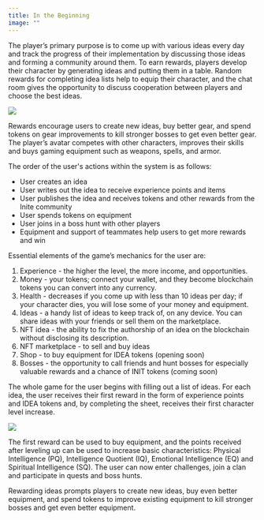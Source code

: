 ```yaml
---
title: In the Beginning
image: ""
---
```

The player’s primary purpose is to come up with various ideas every day and track the progress of their implementation by discussing those ideas and forming a community around them. To earn rewards, players develop their character by generating ideas and putting them in a table. Random rewards for completing idea lists help to equip their character, and the chat room gives the opportunity to discuss cooperation between players and choose the best ideas.

![](img/origin.3.jpg)

Rewards encourage users to create new ideas, buy better gear, and spend tokens on gear improvements to kill stronger bosses to get even better gear. The player’s avatar competes with other characters, improves their skills and buys gaming equipment such as weapons, spells, and armor.

The order of the user's actions within the system is as follows:

* User creates an idea
* User writes out the idea to receive experience points and items
* User publishes the idea and receives tokens and other rewards from the Inite community 
* User spends tokens on equipment
* User joins in a boss hunt with other players
* Equipment and support of teammates help users to get more rewards and win

Essential elements of the game’s mechanics for the user are:

1. Experience - the higher the level, the more income, and opportunities.
2. Money - your tokens; connect your wallet, and they become blockchain tokens you can convert into any currency.
3. Health - decreases if you come up with less than 10 ideas per day; if your character dies, you will lose some of your money and equipment.
4. Ideas - a handy list of ideas to keep track of, on any device. You can share ideas with your friends or sell them on the marketplace.
5. NFT idea - the ability to fix the authorship of an idea on the blockchain without disclosing its description.
6. NFT marketplace - to sell and buy ideas
7. Shop - to buy equipment for IDEA tokens (opening soon)
8. Bosses - the opportunity to call friends and hunt bosses for especially valuable rewards and a chance of INIT tokens (coming soon)

The whole game for the user begins with filling out a list of ideas. For each idea, the user receives their first reward in the form of experience points and IDEA tokens and, by completing the sheet, receives their first character level increase.  

![](img/undraw_docusaurus_react.svg)

The first reward can be used to buy equipment, and the points received after leveling up can be used to increase basic characteristics: Physical Intelligence (PQ), Intelligence Quotient (IQ), Emotional Intelligence (EQ) and Spiritual Intelligence (SQ). The user can now enter challenges, join a clan and participate in quests and boss hunts.

Rewarding ideas prompts players to create new ideas, buy even better equipment, and spend tokens to improve existing equipment to kill stronger bosses and get even better equipment.